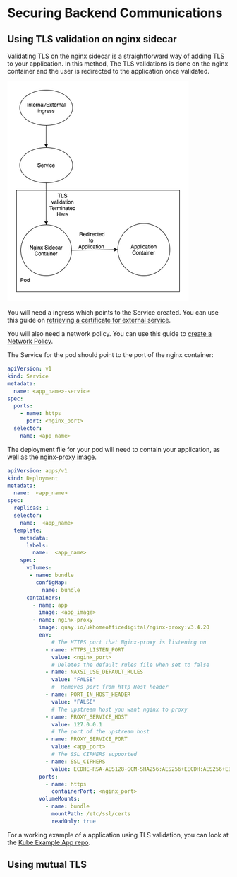# Securing Backend Communications

## Using TLS validation on nginx sidecar

Validating TLS on the nginx sidecar is a straightforward way of adding TLS to your application. In this method, The TLS validations is done on the nginx container and the user is redirected to the application once validated.

![Simple diagram showing TLS validation on nginx Sidecar](pics/nginx_sidecar_TLS_validation.png)

You will need a ingress which points to the Service created. You can use this guide on [retrieving a certificate for external service](https://ukhomeoffice.github.io/application-container-platform/how-to-docs/index.html#as-a-developer-i-want-to-retrieve-a-certificate-for-my-external-service).

You will also need a network policy. You can use this guide to [create a Network Policy](https://github.com/UKHomeOffice/application-container-platform/blob/master/docs/how-to-docs/network-policies.md).

The Service for the pod should point to the port of the nginx container:

```yaml
apiVersion: v1
kind: Service
metadata:
  name: <app_name>-service
spec:
  ports:
    - name: https
      port: <nginx_port>
  selector:
    name: <app_name>
```

The deployment file for your pod will need to contain your application, as well as the [nginx-proxy image](https://quay.io/repository/ukhomeofficedigital/nginx-proxy).

```yaml
apiVersion: apps/v1
kind: Deployment
metadata:
  name:  <app_name>
spec:
  replicas: 1
  selector:
    name:  <app_name>
  template:
    metadata:
      labels:
        name:  <app_name>
    spec:
      volumes:
       - name: bundle
         configMap:
           name: bundle
      containers:
        - name: app
          image: <app_image>
        - name: nginx-proxy
          image: quay.io/ukhomeofficedigital/nginx-proxy:v3.4.20
          env:
              # The HTTPS port that Nginx-proxy is listening on
            - name: HTTPS_LISTEN_PORT
              value: <nginx_port>
              # Deletes the default rules file when set to false
            - name: NAXSI_USE_DEFAULT_RULES
              value: "FALSE"
              #  Removes port from http Host header
            - name: PORT_IN_HOST_HEADER
              value: "FALSE"
              # The upstream host you want nginx to proxy
            - name: PROXY_SERVICE_HOST
              value: 127.0.0.1
              # The port of the upstream host
            - name: PROXY_SERVICE_PORT
              value: <app_port>
              # The SSL CIPHERS supported
            - name: SSL_CIPHERS
              value: ECDHE-RSA-AES128-GCM-SHA256:AES256+EECDH:AES256+EDH:!aNULL
          ports:
            - name: https
              containerPort: <nginx_port>
          volumeMounts:
            - name: bundle
              mountPath: /etc/ssl/certs
              readOnly: true
```

For a working example of a application using TLS validation, you can look at the [Kube Example App repo](https://github.com/UKHomeOffice/kube-example-app).

## Using mutual TLS
